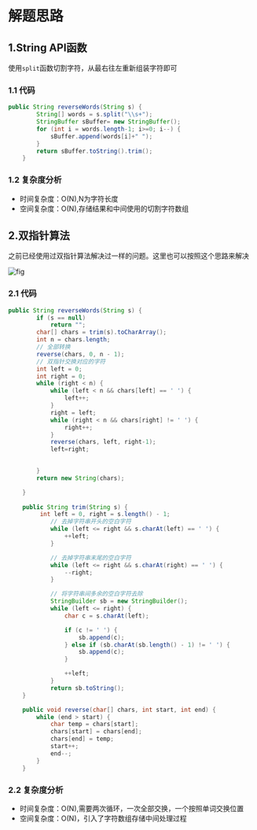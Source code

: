 # 解题思路

## 1.String API函数

使用`split`函数切割字符，从最右往左重新组装字符即可

### 1.1 代码

```java
public String reverseWords(String s) {
		String[] words = s.split("\\s+");
		StringBuffer sBuffer= new StringBuffer();
		for (int i = words.length-1; i>=0; i--) {
			sBuffer.append(words[i]+" ");
		}
		return sBuffer.toString().trim();
	}
```

### 1.2 复杂度分析

* 时间复杂度：O(N),N为字符长度
* 空间复杂度：O(N),存储结果和中间使用的切割字符数组

## 2.双指针算法

之前已经使用过双指针算法解决过一样的问题。这里也可以按照这个思路来解决

![fig](https://pic.leetcode-cn.com/Figures/151/reverse_whole2.png)

### 2.1 代码

```java
public String reverseWords(String s) {
		if (s == null)
			return "";
		char[] chars = trim(s).toCharArray();
		int n = chars.length;
		// 全部转换
		reverse(chars, 0, n - 1);
		// 双指针交换对应的字符
		int left = 0;
		int right = 0;
		while (right < n) {
			while (left < n && chars[left] == ' ') {
				left++;
			}
			right = left;
			while (right < n && chars[right] != ' ') {
				right++;
			}
			reverse(chars, left, right-1);
			left=right;
			

		}
		return new String(chars);

	}
	
	public String trim(String s) {
		 int left = 0, right = s.length() - 1;
	        // 去掉字符串开头的空白字符
	        while (left <= right && s.charAt(left) == ' ') {
	            ++left;
	        }

	        // 去掉字符串末尾的空白字符
	        while (left <= right && s.charAt(right) == ' ') {
	            --right;
	        }

	        // 将字符串间多余的空白字符去除
	        StringBuilder sb = new StringBuilder();
	        while (left <= right) {
	            char c = s.charAt(left);

	            if (c != ' ') {
	                sb.append(c);
	            } else if (sb.charAt(sb.length() - 1) != ' ') {
	                sb.append(c);
	            }

	            ++left;
	        }
	        return sb.toString();
	}

	public void reverse(char[] chars, int start, int end) {
		while (end > start) {
			char temp = chars[start];
			chars[start] = chars[end];
			chars[end] = temp;
			start++;
			end--;
		}
	}
```

### 2.2 复杂度分析

* 时间复杂度：O(N),需要两次循环，一次全部交换，一个按照单词交换位置
* 空间复杂度：O(N)，引入了字符数组存储中间处理过程